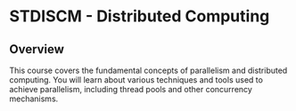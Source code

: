 # STDISCM - Distributed Computing
## Overview
This course covers the fundamental concepts of parallelism and distributed computing. You will learn about various techniques and tools used to achieve parallelism, including thread pools and other concurrency mechanisms.

